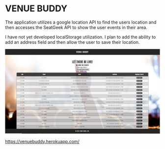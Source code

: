 # VENUE BUDDY


The application utilizes a google location API to find the users location and then accesses the SeatGeek API to show the user events in their area.

I have not yet developed localStorage utilization. I plan to add the ability to add an address field and then allow the user to save their location.

![alt text](./assets/images/venuebuddy.jpg)


https://venuebuddy.herokuapp.com/
